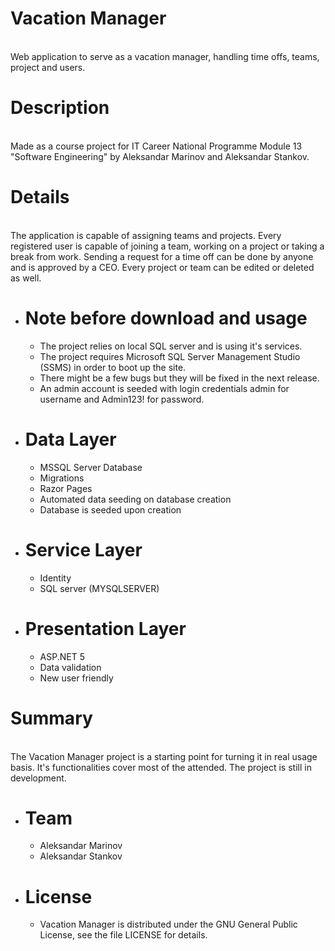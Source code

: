 # Vacation Manager
<br>Web application to serve as a vacation manager, handling time offs, teams, project and users.<br/>

# **Description**<br/>
<br>Made as a course project for IT Career National Programme Module 13 "Software Engineering" by Aleksandar Marinov and Aleksandar Stankov.<br/>

# **Details**<br/>
<br>The application is capable of assigning teams and projects. Every registered user is capable of joining a team, working on a project or taking a break from work. Sending a request for a time off can be done by anyone and is approved by a CEO. Every project or team can be edited or deleted as well.<br/>

 * # **Note before download and usage**<br/>

	* The project relies on local SQL server and is using it's services.<br/>
	* The project requires Microsoft SQL Server Management Studio (SSMS) in order to boot up the site.<br/>
	* There might be a few bugs but they will be fixed in the next release.<br/>
	* An admin account is seeded with login credentials admin for username and Admin123! for password.<br/>
	 

- # **Data Layer**<br/>

	- MSSQL Server Database<br/>
	- Migrations<br/>
	- Razor Pages<br/>
	- Automated data seeding on database creation<br/>
	- Database is seeded upon creation<br/>
 * # **Service Layer**<br/>
	* Identity<br/>
	* SQL server (MYSQLSERVER)<br/>
	
* # **Presentation Layer**<br/>

	* ASP.NET 5<br/>
	* Data validation<br/>	
	* New user friendly<br/>

#  **Summary**<br/>
<br>The Vacation Manager project is a starting point for turning it in real usage basis. It's functionalities cover most of the attended. The project is still in development.<br/>

* # **Team**<br/>
	* Aleksandar Marinov<br/>
	* Aleksandar Stankov<br/>
* # **License**<br/>
	* Vacation Manager is distributed under the GNU General Public License, see the file LICENSE for details.<br/>
